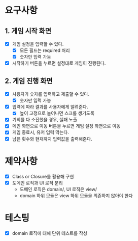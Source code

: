 # 요구사항

## 1. 게임 시작 화면

- [x] 게임 설정을 입력할 수 있다.
  - [x] 모든 필드는 required 처리
  - [x] 숫자만 입력 가능
- [x] 시작하기 버튼을 누르면 설정대로 게임이 진행된다.

## 2. 게임 진행 화면

- [x] 사용자가 숫자를 입력하고 제출할 수 있다.
  - [x] 숫자만 입력 가능
- [x] 입력에 따라 결과를 사용자에게 알려준다.
  - [x] 높이 고정으로 늘어나면 스크롤 생기도록
- [x] 기회를 다 소진했을 경우, 실패 노출
- [x] 메인 화면으로 이동 버튼을 누르면 게임 설정 화면으로 이동
- [x] 게임 종료시, 유저 입력 막는다.
- [x] 남은 횟수와 현재까지 입력값을 출력해준다.

# 제약사항

- [x] Class or Closure를 활용해 구현
- [x] 도메인 로직과 UI 로직 분리
  - 도메인 로직은 domain/, UI 로직은 view/
  - domain 하위 모듈은 view 하위 모듈을 의존하지 않아야 한다

# 테스팅

- [x] domain 로직에 대해 단위 테스트를 작성
